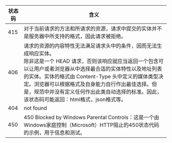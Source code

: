 | 状态码 | 含义                                                         |
| ------ | ------------------------------------------------------------ |
| 415    | 对于当前请求的方法和所请求的资源，请求中提交的实体并不是服务器中所支持的格式，因此请求被拒绝。 |
| 406    | 请求的资源的内容特性无法满足请求头中的条件，因而无法生成响应实体。 　　<br />除非这是一个 HEAD 请求，否则该响应就应当返回一个包含可以让用户或者浏览器从中选择最合适的实体特性以及地址列表的实体。实体的格式由 Content-Type 头中定义的媒体类型决定。浏览器可以根据格式及自身能力自行作出最佳选择。但是，规范中并没有定义任何作出此类自动选择的标准。因此，该状态码可能返回：html格式，json格式等。 |
| 404    | not found                                                    |
| 450    | 450 Blocked by Windows Parental Controls：这是一个由Windows家庭控制（Microsoft）HTTP阻止的450状态代码的示例，用于信息和测试。 |

